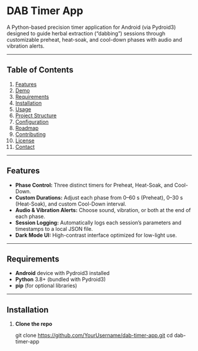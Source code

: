 # DAB Timer App

A Python-based precision timer application for Android (via Pydroid3) designed to guide herbal extraction (“dabbing”) sessions through customizable preheat, heat-soak, and cool-down phases with audio and vibration alerts.

---

## Table of Contents

1. [Features](#features)  
2. [Demo](#demo)  
3. [Requirements](#requirements)  
4. [Installation](#installation)  
5. [Usage](#usage)  
6. [Project Structure](#project-structure)  
7. [Configuration](#configuration)  
8. [Roadmap](#roadmap)  
9. [Contributing](#contributing)  
10. [License](#license)  
11. [Contact](#contact)  

---

## Features

- **Phase Control:** Three distinct timers for Preheat, Heat-Soak, and Cool-Down.  
- **Custom Durations:** Adjust each phase from 0–60 s (Preheat), 0–30 s (Heat-Soak), and custom Cool-Down interval.  
- **Audio & Vibration Alerts:** Choose sound, vibration, or both at the end of each phase.  
- **Session Logging:** Automatically logs each session’s parameters and timestamps to a local JSON file.  
- **Dark Mode UI:** High-contrast interface optimized for low-light use.  

---

## Requirements

- **Android** device with Pydroid3 installed  
- **Python** 3.8+ (bundled with Pydroid3)  
- **pip** (for optional libraries)  

---

## Installation

1. **Clone the repo**  
   
   git clone https://github.com/YourUsername/dab-timer-app.git
   cd dab-timer-app
